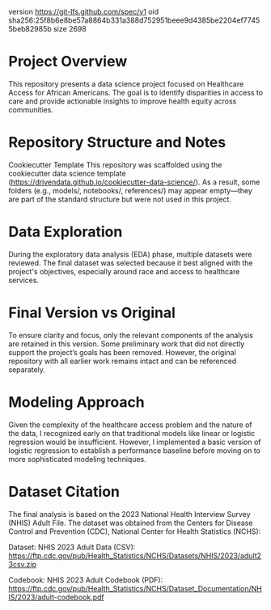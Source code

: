 version https://git-lfs.github.com/spec/v1
oid sha256:25f8b6e8be57a8864b331a388d752951beee9d4385be2204ef77455beb82985b
size 2698

# Project Overview
This repository presents a data science project focused on Healthcare Access for African Americans. The goal is to identify disparities in access to care and provide actionable insights to improve health equity across communities.

# Repository Structure and Notes
Cookiecutter Template
This repository was scaffolded using the cookiecutter data science template (https://drivendata.github.io/cookiecutter-data-science/). As a result, some folders (e.g., models/, notebooks/, references/) may appear empty—they are part of the standard structure but were not used in this project.

# Data Exploration
During the exploratory data analysis (EDA) phase, multiple datasets were reviewed. The final dataset was selected because it best aligned with the project's objectives, especially around race and access to healthcare services.

# Final Version vs Original
To ensure clarity and focus, only the relevant components of the analysis are retained in this version. Some preliminary work that did not directly support the project’s goals has been removed. However, the original repository with all earlier work remains intact and can be referenced separately.

# Modeling Approach
Given the complexity of the healthcare access problem and the nature of the data, I recognized early on that traditional models like linear or logistic regression would be insufficient. However, I implemented a basic version of logistic regression to establish a performance baseline before moving on to more sophisticated modeling techniques.

# Dataset Citation
The final analysis is based on the 2023 National Health Interview Survey (NHIS) Adult File. The dataset was obtained from the Centers for Disease Control and Prevention (CDC), National Center for Health Statistics (NCHS):

Dataset: NHIS 2023 Adult Data (CSV): https://ftp.cdc.gov/pub/Health_Statistics/NCHS/Datasets/NHIS/2023/adult23csv.zip

Codebook: NHIS 2023 Adult Codebook (PDF): https://ftp.cdc.gov/pub/Health_Statistics/NCHS/Dataset_Documentation/NHIS/2023/adult-codebook.pdf


